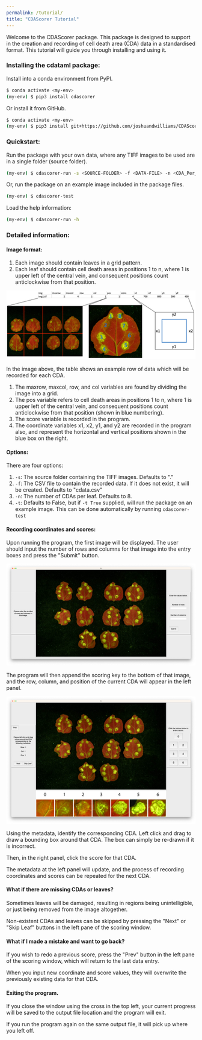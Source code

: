 ```yaml
---
permalink: /tutorial/
title: "CDAScorer Tutorial"
---
```


Welcome to the CDAScorer package. This package is designed to support in the creation and recording of cell death area (CDA) data in a standardised format. This tutorial will guide you through installing and using it.

### Installing the cdataml package:

Install into a conda environment from PyPI.

```sh
$ conda activate <my-env>
(my-env) $ pip3 install cdascorer
```

Or install it from GitHub.

```sh
$ conda activate <my-env>
(my-env) $ pip3 install git+https://github.com/joshuandwilliams/CDAScorer
```

### Quickstart:

Run the package with your own data, where any TIFF images to be used are in a single folder (source folder).

```sh
(my-env) $ cdascorer-run -s <SOURCE-FOLDER> -f <DATA-FILE> -n <CDA_Per_Leaf>
```

Or, run the package on an example image included in the package files.

```sh
(my-env) $ cdascorer-test
```

Load the help information:

```sh
(my-env) $ cdascorer-run -h
```

### Detailed information:

#### Image format:

1. Each image should contain leaves in a grid pattern.
2. Each leaf should contain cell death areas in positions 1 to n, where 1 is upper left of the central vein, and consequent positions count anticlockwise from that position.

![CDA_Format](./images/CDA_Format.png)

In the image above, the table shows an example row of data which will be recorded for each CDA.
1. The maxrow, maxcol, row, and col variables are found by dividing the image into a grid.
2. The pos variable refers to cell death areas in positions 1 to n, where 1 is upper left of the central vein, and consequent positions count anticlockwise from that position (shown in blue numbering).
3. The score variable is recorded in the program.
4. The coordinate variables x1, x2, y1, and y2 are recorded in the program also, and represent the horizontal and vertical positions shown in the blue box on the right.

#### Options:

There are four options:
1. ```-s```: The source folder containing the TIFF images. Defaults to "."
2. ```-f```: The CSV file to contain the recorded data. If it does not exist, it will be created. Defaults to "cdata.csv"
3. ```-n```: The number of CDAs per leaf. Defaults to 8.
4. ```-t```: Defaults to False, but if ```-t True``` supplied, will run the package on an example image. This can be done automatically by running ```cdascorer-test```

#### Recording coordinates and scores:

Upon running the program, the first image will be displayed. The user should input the number of rows and columns for that image into the entry boxes and press the "Submit" button.

![Input_Row_Col](./images/Input_Row_Col.png)

The program will then append the scoring key to the bottom of that image, and the row, column, and position of the current CDA will appear in the left panel.

![Record_Coords_Score](./images/Record_Coords_Score.png)

Using the metadata, identify the corresponding CDA. Left click and drag to draw a bounding box around that CDA. The box can simply be re-drawn if it is incorrect.

Then, in the right panel, click the score for that CDA.

The metadata at the left panel will update, and the process of recording coordinates and scores can be repeated for the next CDA.


#### What if there are missing CDAs or leaves?

Sometimes leaves will be damaged, resulting in regions being unintelligible, or just being removed from the image altogether.

Non-existent CDAs and leaves can be skipped by pressing the "Next" or "Skip Leaf" buttons in the left pane of the scoring window.


#### What if I made a mistake and want to go back?

If you wish to redo a previous score, press the "Prev" button in the left pane of the scoring window, which will return to the last data entry.

When you input new coordinate and score values, they will overwrite the previously existing data for that CDA.


#### Exiting the program.

If you close the window using the cross in the top left, your current progress will be saved to the output file location and the program will exit.

If you run the program again on the same output file, it will pick up where you left off.

